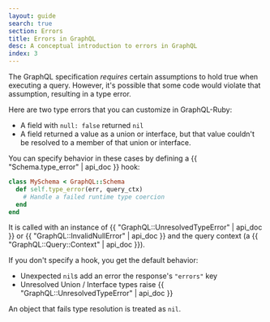 ```yaml
---
layout: guide
search: true
section: Errors
title: Errors in GraphQL
desc: A conceptual introduction to errors in GraphQL
index: 3
---
```


The GraphQL specification _requires_ certain assumptions to hold true when executing a query. However, it's possible that some code would violate that assumption, resulting in a type error.

Here are two type errors that you can customize in GraphQL-Ruby:

- A field with `null: false` returned `nil`
- A field returned a value as a union or interface, but that value couldn't be resolved to a member of that union or interface.

You can specify behavior in these cases by defining a {{ "Schema.type_error" | api_doc }} hook:

```ruby
class MySchema < GraphQL::Schema
  def self.type_error(err, query_ctx)
    # Handle a failed runtime type coercion
  end
end
```

It is called with an instance of {{ "GraphQL::UnresolvedTypeError" | api_doc }} or {{ "GraphQL::InvalidNullError" | api_doc }} and the query context (a {{ "GraphQL::Query::Context" |  api_doc }}).

If you don't specify a hook, you get the default behavior:

- Unexpected `nil`s add an error the response's `"errors"` key
- Unresolved Union / Interface types raise {{ "GraphQL::UnresolvedTypeError" | api_doc }}

An object that fails type resolution is treated as `nil`.
